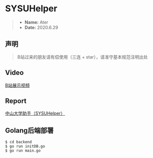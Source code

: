 # SYSUHelper

> - **Name:** Ater
> - **Date:** 2020.6.29

## 声明

> B站过来的朋友请有偿使用（三连 + star），请准守基本规范注明出处

## Video

[B站展示视频](https://www.bilibili.com/video/BV1GK4y1s7Mu/)

## Report

[中山大学助手（SYSUHelper）](report/REPORT.md)

## Golang后端部署

```
$ cd backend
$ go run initDB.go
$ go run main.go
```
